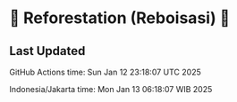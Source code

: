 
# 🌳 Reforestation (Reboisasi) 🌲

## Last Updated

GitHub Actions time: Sun Jan 12 23:18:07 UTC 2025

Indonesia/Jakarta time: Mon Jan 13 06:18:07 WIB 2025
